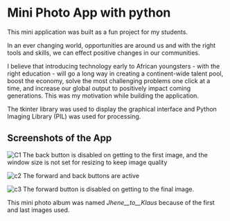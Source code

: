 # Mini Photo App with python
This mini application was built as a fun project for my students. 

In an ever changing world, opportunities are around us and with the right tools and skills, we can effect positive changes in our communities.

I believe that introducing technology early to African youngsters - with the right education - will go a long way in creating a continent-wide talent pool, boost the economy, solve the most challenging problems one click at a time, and increase our global output to positively impact coming generations. This was my motivation while building the application.

The tkinter library was used to display the graphical interface and Python Imaging Library (PIL) was used for processing.

## Screenshots of the App

![C1](https://user-images.githubusercontent.com/68950858/212780881-85715dc4-f747-463d-ac58-0317bf1ad4fb.PNG)
The back button is disabled on getting to the first image, and the window size is not set for resizing to keep image quality

![c2](https://user-images.githubusercontent.com/68950858/212781059-874ed4cc-bea4-4723-aa79-21de1bcb49f8.PNG)
The forward and back buttons are active

![c3](https://user-images.githubusercontent.com/68950858/212781155-49ba1485-b889-4b85-9bfb-4bb4add2ed9b.PNG)
The forward button is disabled on getting to the final image.

This mini photo album was named _Jhene__to__Klaus_ because of the first and last images used.
